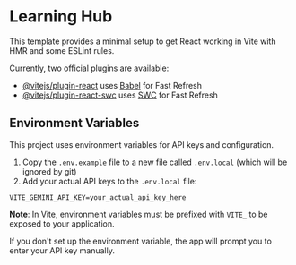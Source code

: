 # Learning Hub

This template provides a minimal setup to get React working in Vite with HMR and some ESLint rules.

Currently, two official plugins are available:

- [@vitejs/plugin-react](https://github.com/vitejs/vite-plugin-react/blob/main/packages/plugin-react/README.md) uses [Babel](https://babeljs.io/) for Fast Refresh
- [@vitejs/plugin-react-swc](https://github.com/vitejs/vite-plugin-react-swc) uses [SWC](https://swc.rs/) for Fast Refresh

## Environment Variables

This project uses environment variables for API keys and configuration. 

1. Copy the `.env.example` file to a new file called `.env.local` (which will be ignored by git)
2. Add your actual API keys to the `.env.local` file:

```
VITE_GEMINI_API_KEY=your_actual_api_key_here
```

**Note**: In Vite, environment variables must be prefixed with `VITE_` to be exposed to your application.

If you don't set up the environment variable, the app will prompt you to enter your API key manually.
